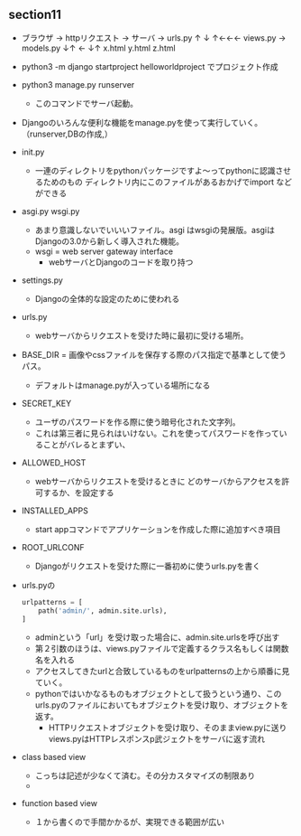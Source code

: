 ## section11

                                            
- ブラウザ → httpリクエスト → サーバ → urls.py
                            ↑        ↓
                            ↑←←←  views.py   →   models.py
                                    ↓↑       ←
                                    ↓↑
                                    x.html
                                    y.html
                                    z.html
- python3 -m django startproject helloworldproject でプロジェクト作成
- python3 manage.py runserver
    -  このコマンドでサーバ起動。
- Djangoのいろんな便利な機能をmanage.pyを使って実行していく。（runserver,DBの作成,）
- init.py
    - 一連のディレクトリをpythonパッケージですよ〜ってpythonに認識させるためのもの
    ディレクトリ内にこのファイルがあるおかげでimport などができる
- asgi.py wsgi.py
    - あまり意識しないでいいいファイル。asgi はwsgiの発展版。asgiはDjangoの3.0から新しく導入された機能。　
    - wsgi = web server gateway interface
        - webサーバとDjangoのコードを取り持つ
- settings.py
    - Djangoの全体的な設定のために使われる
- urls.py
    - webサーバからリクエストを受けた時に最初に受ける場所。

- BASE_DIR = 画像やcssファイルを保存する際のパス指定で基準として使うパス。
    - デフォルトはmanage.pyが入っている場所になる
- SECRET_KEY 
    - ユーザのパスワードを作る際に使う暗号化された文字列。
    - これは第三者に見られはいけない。これを使ってパスワードを作っていることがバレるとまずい、
- ALLOWED_HOST
    - webサーバからリクエストを受けるときに どのサーバからアクセスを許可するか、を設定する
- INSTALLED_APPS
    - start appコマンドでアプリケーションを作成した際に追加すべき項目
- ROOT_URLCONF
    - Djangoがリクエストを受けた際に一番初めに使うurls.pyを書く
- urls.pyの
    ```py
    urlpatterns = [
        path('admin/', admin.site.urls),
    ]
    ```
    - adminという「url」を受け取った場合に、admin.site.urlsを呼び出す
    - 第２引数のほうは、views.pyファイルで定義するクラス名もしくは関数名を入れる
    - アクセスしてきたurlと合致しているものをurlpatternsの上から順番に見ていく。
    - pythonではいかなるものもオブジェクトとして扱うという通り、このurls.pyのファイルにおいてもオブジェクトを受け取り、オブジェクトを返す。
        - HTTPリクエストオブジェクトを受け取り、そのままview.pyに送り views.pyはHTTPレスポンスp武ジェクトをサーバに返す流れ
- class based view
    - こっちは記述が少なくて済む。その分カスタマイズの制限あり
    - 
- function based view
    - １から書くので手間かかるが、実現できる範囲が広い